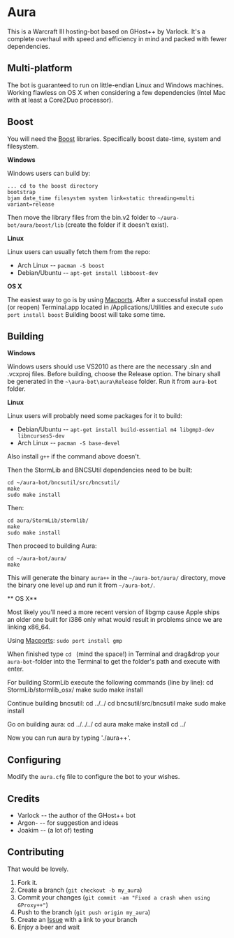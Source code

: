 Aura
=============

This is a Warcraft III hosting-bot based on GHost++ by Varlock. It's a complete
overhaul with speed and efficiency in mind and packed with fewer dependencies.

Multi-platform
------------

The bot is guaranteed to run on little-endian Linux and Windows machines. Working flawless on OS X when 
considering a few dependencies (Intel Mac with at least a Core2Duo processor).

Boost
------------

You will need the [Boost](http://www.boost.org/users/download/) libraries. Specifically
boost date-time, system and filesystem.

**Windows**

Windows users can build by:
	
	... cd to the boost directory
	bootstrap
	bjam date_time filesystem system link=static threading=multi variant=release
	
Then move the library files from the bin.v2 folder to `~/aura-bot/aura/boost/lib` (create the folder
if it doesn't exist).

**Linux**

Linux users can usually fetch them from the repo:

* Arch Linux -- `pacman -S boost`
* Debian/Ubuntu -- `apt-get install libboost-dev`

**OS X**

The easiest way to go is by using [Macports](http://www.macports.org/).
After a successful install open (or reopen) Terminal.app located in /Applications/Utilities and execute
	`sudo port install boost`
Building boost will take some time.

Building
------------

**Windows**

Windows users should use VS2010 as there are the necessary .sln and .vcxproj files. Before
building, choose the Release option. The binary shall be generated in the `~\aura-bot\aura\Release` folder.
Run it from `aura-bot` folder.

**Linux**

Linux users will probably need some packages for it to build:

* Debian/Ubuntu -- `apt-get install build-essential m4 libgmp3-dev libncurses5-dev`
* Arch Linux -- `pacman -S base-devel`
	
Also install `g++` if the command above doesn't.

Then the StormLib and BNCSUtil dependencies need to be built:

	cd ~/aura-bot/bncsutil/src/bncsutil/
	make
	sudo make install

Then:

	cd aura/StormLib/stormlib/
	make
	sudo make install
	
Then proceed to building Aura:

	cd ~/aura-bot/aura/
	make
	
This will generate the binary `aura++` in the `~/aura-bot/aura/` directory, move the binary one level
up and run it from `~/aura-bot/`.

** OS X**

Most likely you'll need a more recent version of libgmp cause Apple ships an older one built for i386 only
what would result in problems since we are linking x86_64.

Using [Macports](http://www.macports.org/):
	`sudo port install gmp`
   
When finished type `cd ` (mind the space!) in Terminal and drag&drop your `aura-bot`-folder into the Terminal
to get the folder's path and execute with enter.

For building StormLib execute the following commands (line by line):
	cd StormLib/stormlib_osx/
   make
   sudo make install
   
Continue building bncsutil:
	cd ../../
   cd bncsutil/src/bncsutil
   make
   sudo make install
   
Go on building aura:
	cd ../../../
   cd aura
   make
   make install
   cd ../
   
Now you can run aura by typing './aura++'.

Configuring
-----------

Modify the `aura.cfg` file to configure the bot to your wishes.

Credits
-----

* Varlock -- the author of the GHost++ bot
* Argon- -- for suggestion and ideas
* Joakim -- (a lot of) testing


Contributing
------------

That would be lovely.

1. Fork it.
2. Create a branch (`git checkout -b my_aura`)
3. Commit your changes (`git commit -am "Fixed a crash when using GProxy++"`)
4. Push to the branch (`git push origin my_aura`)
5. Create an [Issue][1] with a link to your branch
6. Enjoy a beer and wait

[1]: https://github.com/Josko/aura-bot/issues
